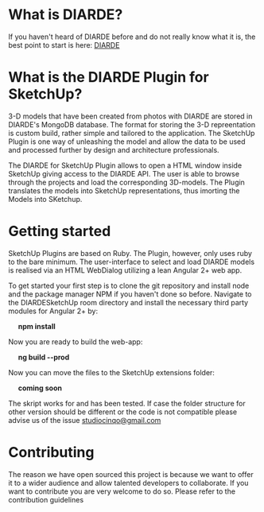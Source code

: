 # What is DIARDE? 

If you haven't heard of DIARDE before and do not really know what it is, the best point to start is here: <a href="http://github.com/Diarde/DIARDE" >DIARDE</a>


# What is the DIARDE Plugin for SketchUp? 

3-D models that have been created from photos with DIARDE are stored in DIARDE's MongoDB database. The format 
for storing the 3-D repreentation is custom build, rather simple and tailored to the application. The SketchUp Plugin 
is one way of unleashing the model and allow the data to be used and processed further by design and architecture professionals.

The DIARDE for SketchUp Plugin allows to open a HTML window inside SketchUp giving access to the DIARDE API. The user is able 
to browse through the projects and load the corresponding 3D-models. The Plugin translates the models into SketchUp representations, thus imorting the Models into SKetchup.    

# Getting started

SketchUp Plugins are based on Ruby. The Plugin, however, only uses ruby to the bare minimum. The user-interface to select and load DIARDE models is realised via an HTML WebDialog utilizing a lean Angular 2+ web app.

To get started your first step is to clone the git repository and install node and the package manager NPM if you haven't done so before. Navigate to the DIARDESketchUp room directory and install the necessary third party modules for Angular 2+ by:

&nbsp;&nbsp;&nbsp;&nbsp; **npm install**

Now you are ready to build the web-app:

&nbsp;&nbsp;&nbsp;&nbsp; **ng build --prod**

Now you can move the files to the SketchUp extensions folder:

&nbsp;&nbsp;&nbsp;&nbsp; **coming soon**

The skript works for and has been tested. If case the folder structure for other version should be different or the 
code is not compatible please advise us of the issue studiocinqo@gmail.com

# Contributing

The reason we have open sourced this project is because we want to offer it to a wider audience and allow talented
developers to collaborate. If you want to contribute you are very welcome to do so. 
Please refer to the contribution guidelines


